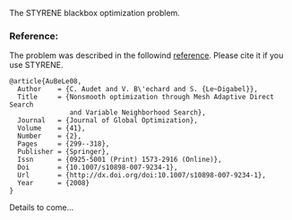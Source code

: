 The STYRENE blackbox optimization problem.

### Reference:
The problem was described in the followind [reference](http://dx.doi.org/doi:10.1007/s10898-007-9234-1).
Please cite it if you use STYRENE.

```
@article{AuBeLe08,
  Author    = {C. Audet and V. B\'echard and S. {Le~Digabel}},
  Title     = {Nonsmooth optimization through Mesh Adaptive Direct Search
               and Variable Neighborhood Search},
  Journal   = {Journal of Global Optimization},
  Volume    = {41},
  Number    = {2},
  Pages     = {299--318},
  Publisher = {Springer},
  Issn      = {0925-5001 (Print) 1573-2916 (Online)},
  Doi       = {10.1007/s10898-007-9234-1},
  Url       = {http://dx.doi.org/doi:10.1007/s10898-007-9234-1},
  Year      = {2008}
}
```

Details to come...
